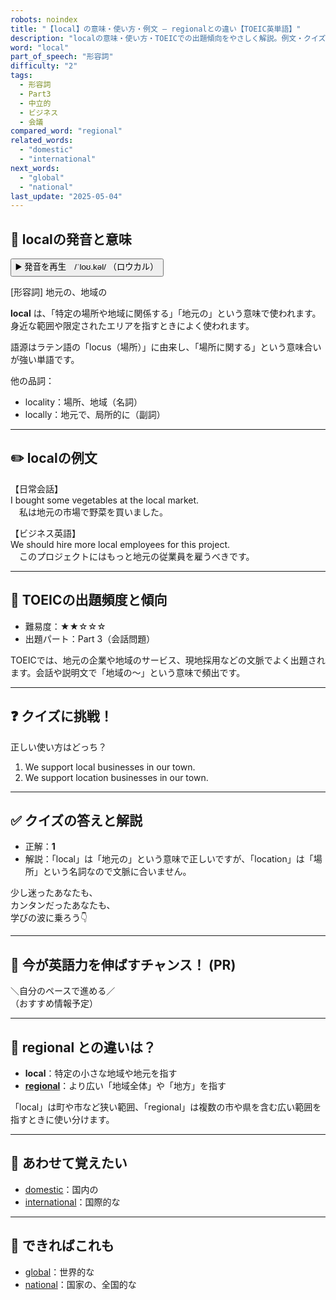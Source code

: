 ```yaml
---
robots: noindex
title: "【local】の意味・使い方・例文 ― regionalとの違い【TOEIC英単語】"
description: "localの意味・使い方・TOEICでの出題傾向をやさしく解説。例文・クイズ付きでregionalとの違いもわかりやすく学べます。"
word: "local"
part_of_speech: "形容詞"
difficulty: "2"
tags:
  - 形容詞
  - Part3
  - 中立的
  - ビジネス
  - 会議
compared_word: "regional"
related_words:
  - "domestic"
  - "international"
next_words:
  - "global"
  - "national"
last_update: "2025-05-04"
---
```


## 🔰 localの発音と意味

<button class="play-audio" onclick="playTTS('local')">
  <span class="play-audio-main">
    ▶️ 発音を再生　/ˈloʊ.kəl/
  </span>
  <span class="play-audio-sub">
    （ロウカル）
  </span>
</button>

[形容詞] 地元の、地域の

**local** は、「特定の場所や地域に関係する」「地元の」という意味で使われます。身近な範囲や限定されたエリアを指すときによく使われます。

語源はラテン語の「locus（場所）」に由来し、「場所に関する」という意味合いが強い単語です。

他の品詞：  
- locality：場所、地域（名詞）
- locally：地元で、局所的に（副詞）

---

## ✏️ localの例文

【日常会話】  
I bought some vegetables at the local market.  
　私は地元の市場で野菜を買いました。

【ビジネス英語】  
We should hire more local employees for this project.  
　このプロジェクトにはもっと地元の従業員を雇うべきです。

---

## 🎯 TOEICの出題頻度と傾向

- 難易度：★★☆☆☆
- 出題パート：Part 3（会話問題）

TOEICでは、地元の企業や地域のサービス、現地採用などの文脈でよく出題されます。会話や説明文で「地域の～」という意味で頻出です。

---

## ❓ クイズに挑戦！

正しい使い方はどっち？

1. We support local businesses in our town.  
2. We support location businesses in our town.

---

## ✅ クイズの答えと解説

- 正解：**1**
- 解説：「local」は「地元の」という意味で正しいですが、「location」は「場所」という名詞なので文脈に合いません。

少し迷ったあなたも、  
カンタンだったあなたも、  
学びの波に乗ろう👇️

---

## 🚀 今が英語力を伸ばすチャンス！ (PR)

<div class="info-center">
＼自分のペースで進める／<br>  
（おすすめ情報予定）
</div>

---

## 🤔  regional との違いは？

- **local**：特定の小さな地域や地元を指す
- **[regional](/word/regional)**：より広い「地域全体」や「地方」を指す

「local」は町や市など狭い範囲、「regional」は複数の市や県を含む広い範囲を指すときに使い分けます。

---

## 🧩 あわせて覚えたい

- [domestic](/word/domestic)：国内の
- [international](/word/international)：国際的な

---

## 📖 できればこれも

- [global](/word/global)：世界的な
- [national](/word/national)：国家の、全国的な

<!-- cvid: aid01_bid43 -->

